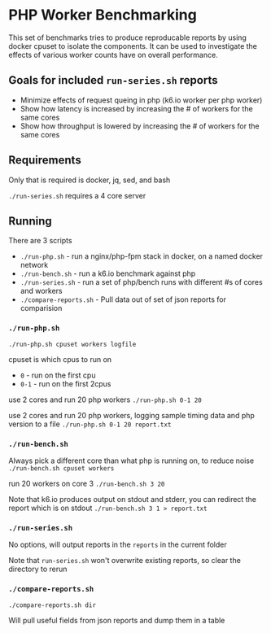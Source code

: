 # PHP Worker Benchmarking

This set of benchmarks tries to produce reproducable reports by using docker cpuset to isolate the
components.  It can be used to investigate the effects of various worker counts have on overall performance.

## Goals for included `run-series.sh` reports
* Minimize effects of request queing in php (k6.io worker per php worker)
* Show how latency is increased by increasing the # of workers for the same cores
* Show how throughput is lowered by increasing the # of workers for the same cores

## Requirements
Only that is required is docker, jq, sed, and bash

`./run-series.sh` requires a 4 core server

## Running
There are 3 scripts
* `./run-php.sh` - run a nginx/php-fpm stack in docker, on a named docker network
* `./run-bench.sh` - run a k6.io benchmark against php
* `./run-series.sh` - run a set of php/bench runs with different #s of cores and workers
* `./compare-reports.sh` - Pull data out of set of json reports for comparision

### `./run-php.sh`
`./run-php.sh cpuset workers logfile`

cpuset is which cpus to run on
* `0` - run on the first cpu
* `0-1` - run on the first 2cpus

use 2 cores and run 20 php workers
`./run-php.sh 0-1 20`

use 2 cores and run 20 php workers, logging sample timing data and php version to a file
`./run-php.sh 0-1 20 report.txt`

### `./run-bench.sh`
Always pick a different core than what php is running on, to reduce noise
`./run-bench.sh cpuset workers`

run 20 workers on core 3
`./run-bench.sh 3 20`

Note that k6.io produces output on stdout and stderr, you can redirect the report which is on stdout
`./run-bench.sh 3 1 > report.txt`


### `./run-series.sh`

No options, will output reports in the `reports` in the current folder

Note that `run-series.sh` won't overwrite existing reports, so clear the directory to rerun

### `./compare-reports.sh`
`./compare-reports.sh dir`

Will pull useful fields from json reports and dump them in a table
